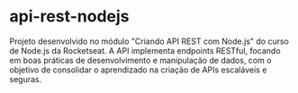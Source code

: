 # api-rest-nodejs
Projeto desenvolvido no módulo "Criando API REST com Node.js" do curso de Node.js da Rocketseat. A API implementa endpoints RESTful, focando em boas práticas de desenvolvimento e manipulação de dados, com o objetivo de consolidar o aprendizado na criação de APIs escaláveis e seguras.
